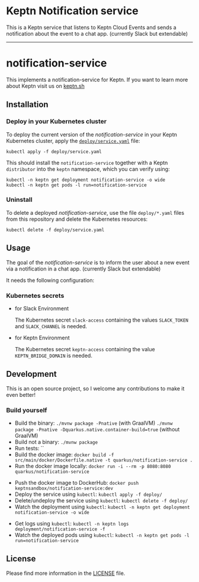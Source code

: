 # Keptn Notification service

This is a Keptn service that listens to Keptn Cloud Events and sends a notification about the event to a chat app. (currently Slack but extendable)

---

# notification-service

This implements a notification-service for Keptn. If you want to learn more about Keptn visit us on [keptn.sh](https://keptn.sh)

## Installation

### Deploy in your Kubernetes cluster

To deploy the current version of the *notification-service* in your Keptn Kubernetes cluster, apply the [`deploy/service.yaml`](deploy/service.yaml) file:

```console
kubectl apply -f deploy/service.yaml
```
This should install the `notification-service` together with a Keptn `distributor` into the `keptn` namespace, which you can verify using:

```console
kubectl -n keptn get deployment notification-service -o wide
kubectl -n keptn get pods -l run=notification-service
```

### Uninstall

To delete a deployed *notification-service*, use the file `deploy/*.yaml` files from this repository and delete the Kubernetes resources:

```console
kubectl delete -f deploy/service.yaml
```

## Usage

The goal of the *notification-service* is to inform the user about a new event via a notification in a chat app. (currently Slack but extendable)

It needs the following configuration:

### Kubernetes secrets

* for Slack Environment

  The Kubernetes secret `slack-access` containing the values `SLACK_TOKEN` and `SLACK_CHANNEL` is needed.

* for Keptn Environment

  The Kubernetes secret `keptn-access` containing the value `KEPTN_BRIDGE_DOMAIN` is needed.

<!-- add installation here -->

## Development

This is an open source project, so I welcome any contributions to make it even better!

### Build yourself

<!-- Check / change the names of everything / create files and folders -->

* Build the binary: `./mvnw package -Pnative` (with GraalVM) `./mvnw package -Pnative -Dquarkus.native.container-build=true` (without GraalVM)
* Build not a binary: `./mvnw package`
* Run tests: ``
* Build the docker image: `docker build -f src/main/docker/Dockerfile.native -t quarkus/notification-service .`
* Run the docker image locally: `docker run -i --rm -p 8080:8080 quarkus/notification-service`

<!-- Also true for my project? -->
* Push the docker image to DockerHub: `docker push keptnsandbox/notification-service:dev`
* Deploy the service using `kubectl`: `kubectl apply -f deploy/`
* Delete/undeploy the service using `kubectl`: `kubectl delete -f deploy/`
* Watch the deployment using `kubectl`: `kubectl -n keptn get deployment notification-service -o wide`

<!-- test this -->

* Get logs using `kubectl`: `kubectl -n keptn logs deployment/notification-service -f`
* Watch the deployed pods using `kubectl`: `kubectl -n keptn get pods -l run=notification-service`

## License

Please find more information in the [LICENSE](LICENSE) file.
